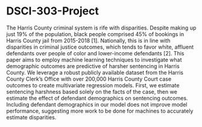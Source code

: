 # DSCI-303-Project
The Harris County criminal system is rife with disparities. Despite making up just 19% of the population, black people comprised 45% of bookings in Harris County jail from 2015-2018 [1]. Nationally, this is in line with disparities in criminal justice outcomes, which tends to favor white, affluent defendants over people of color and lower-income defendants [2]. This paper aims to employ machine learning techniques to investigate what demographic outcomes are predictive of harsher sentencing in Harris County. We leverage a robust publicly available dataset from the Harris County Clerk’s Office with over 200,000 Harris County Court case outcomes to create multivariate regression models. First, we estimate sentencing harshness based solely on the facts of the case, then we estimate the effect of defendant demographics on sentencing outcomes. Including defendant demographics in our model does not improve model performance, suggesting more work to be done for machines to accurately estimate disparities. 
